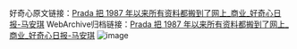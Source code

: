 好奇心原文链接：[Prada 把 1987 年以来所有资料都搬到了网上_商业_好奇心日报-马安琪](https://www.qdaily.com/articles/6063.html)
WebArchive归档链接：[Prada 把 1987 年以来所有资料都搬到了网上_商业_好奇心日报-马安琪](http://web.archive.org/web/20190623165924/https://www.qdaily.com/articles/6063.html)
![image](http://ww3.sinaimg.cn/large/007d5XDply1g3whf79mirj30u03tmb29)